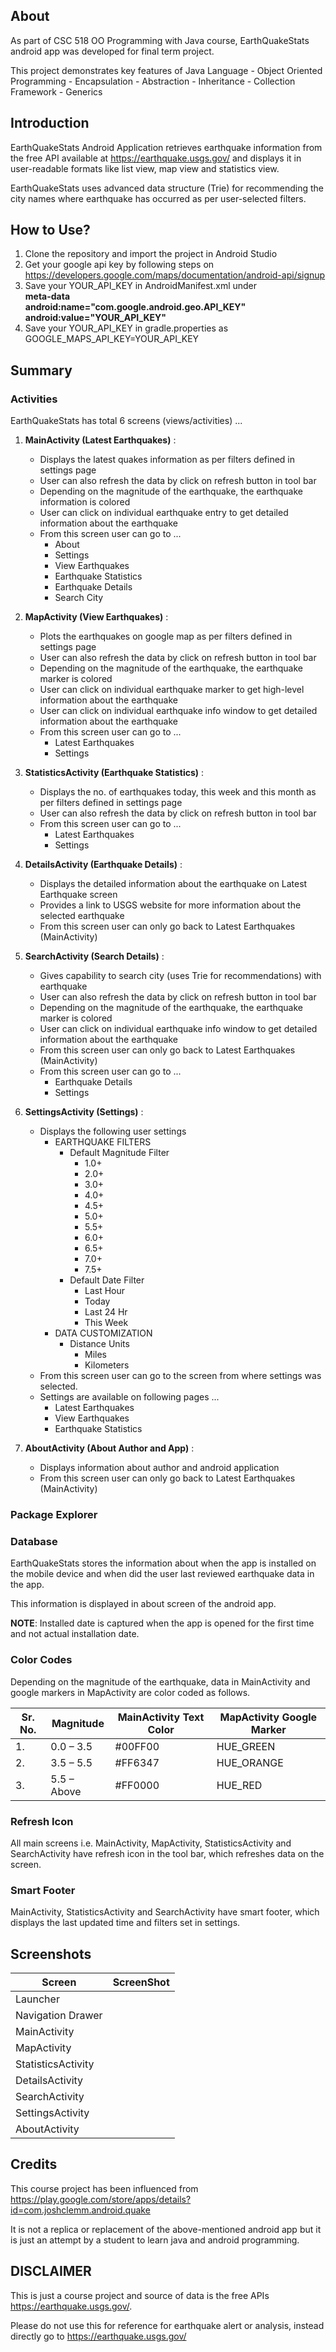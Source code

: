 ## About ##

As part of CSC 518 OO Programming with Java course, EarthQuakeStats android app was developed for final term project.

This project demonstrates key features of Java Language 
	-	Object Oriented Programming
	-	Encapsulation
	-	Abstraction
	-	Inheritance
	-	Collection Framework
	-	Generics


## Introduction ##

EarthQuakeStats Android Application retrieves earthquake information from the free API available at https://earthquake.usgs.gov/ and displays it in user-readable formats like list view, map view and statistics view.

EarthQuakeStats uses advanced data structure (Trie) for recommending the city names where earthquake has occurred as per user-selected filters.


## How to Use? ##
  1. Clone the repository and import the project in Android Studio
  2. Get your google api key by following steps on https://developers.google.com/maps/documentation/android-api/signup
  3. Save your YOUR_API_KEY in AndroidManifest.xml under <br>
		    **meta-data <br>
				android:name="com.google.android.geo.API_KEY" <br>
				android:value="YOUR_API_KEY"** <br>
  4. Save your YOUR_API_KEY in gradle.properties as GOOGLE_MAPS_API_KEY=YOUR_API_KEY


## Summary ##

### Activities ###

EarthQuakeStats has total 6 screens (views/activities) ...

  1. **MainActivity (Latest Earthquakes)** :
      - Displays the latest quakes information as per filters defined in settings page
	  - User can also refresh the data by click on refresh button in tool bar 
	  - Depending on the magnitude of the earthquake, the earthquake information is colored
	  - User can click on individual earthquake entry to get detailed information about the earthquake
      - From this screen user can go to ... 
	      - About
		  - Settings
		  - View Earthquakes
		  - Earthquake Statistics
		  - Earthquake Details
		  - Search City

  2. **MapActivity (View Earthquakes)** :
      - Plots the earthquakes on google map as per filters defined in settings page
	  - User can also refresh the data by click on refresh button in tool bar
	  - Depending on the magnitude of the earthquake, the earthquake marker is colored
	  - User can click on individual earthquake marker to get high-level information about the earthquake
	  - User can click on individual earthquake info window to get detailed information about the earthquake
      - From this screen user can go to ... 
		  - Latest Earthquakes
		  - Settings

  3. **StatisticsActivity (Earthquake Statistics)** :
      - Displays the no. of earthquakes today, this week and this month as per filters defined in settings page
	  - User can also refresh the data by click on refresh button in tool bar 
      - From this screen user can go to ... 
		  - Latest Earthquakes
		  - Settings

  4. **DetailsActivity (Earthquake Details)** :
      - Displays the detailed information about the earthquake on Latest Earthquake screen
	  - Provides a link to USGS website for more information about the selected earthquake
      - From this screen user can only go back to Latest Earthquakes (MainActivity)

  5. **SearchActivity (Search Details)** :
	  - Gives capability to search city (uses Trie for recommendations) with earthquake
	  - User can also refresh the data by click on refresh button in tool bar
	  - Depending on the magnitude of the earthquake, the earthquake marker is colored
	  - User can click on individual earthquake info window to get detailed information about the earthquake
      - From this screen user can only go back to Latest Earthquakes (MainActivity)
      - From this screen user can go to ... 
		  - Earthquake Details
		  - Settings

  6. **SettingsActivity (Settings)** :
      - Displays the following user settings
	      - EARTHQUAKE FILTERS
		      - Default Magnitude Filter
			      - 1.0+
				  - 2.0+
				  - 3.0+
				  - 4.0+
				  - 4.5+
				  - 5.0+
				  - 5.5+
				  - 6.0+
				  - 6.5+
				  - 7.0+
				  - 7.5+
              - Default Date Filter
			      - Last Hour
				  - Today
				  - Last 24 Hr
				  - This Week
		  - DATA CUSTOMIZATION
		      - Distance Units
			      - Miles
				  - Kilometers
      - From this screen user can go to the screen from where settings was selected.
	  - Settings are available on following pages ... 
	      - Latest Earthquakes
		  - View Earthquakes
		  - Earthquake Statistics

  7. **AboutActivity (About Author and App)** :
      - Displays information about author and android application
      - From this screen user can only go back to Latest Earthquakes (MainActivity)


### Package Explorer ###



### Database ###

EarthQuakeStats stores the information about when the app is installed on the mobile device and when did the user last reviewed earthquake data in the app.

This information is displayed in about screen of the android app.

**NOTE**: Installed date is captured when the app is opened for the first time and not actual installation date.


### Color Codes ###

Depending on the magnitude of the earthquake, data in MainActivity and google markers in MapActivity are color coded as follows.

| Sr. No. | Magnitude | MainActivity Text Color | MapActivity Google Marker |
| ------- | --------- | ----------------------- | ------------------------- |
| 1. | 0.0 – 3.5 | #00FF00 | HUE_GREEN |
| 2. | 3.5 – 5.5 | #FF6347 | HUE_ORANGE |
| 3. | 5.5 – Above | #FF0000 | HUE_RED |


### Refresh Icon ###

All main screens i.e. MainActivity, MapActivity, StatisticsActivity and SearchActivity have refresh icon in the tool bar, which refreshes data on the screen.


### Smart Footer ###

MainActivity, StatisticsActivity and SearchActivity have smart footer, which displays the last updated time and filters set in settings.


## Screenshots ##

| Screen | ScreenShot |
| ------------- | ------------- |
| Launcher |  |
| Navigation Drawer |  |
| MainActivity |  |
| MapActivity |  |
| StatisticsActivity |  |
| DetailsActivity |  |
| SearchActivity |  |
| SettingsActivity |  |
| AboutActivity |  |


## Credits ##

This course project has been influenced from https://play.google.com/store/apps/details?id=com.joshclemm.android.quake 

It is not a replica or replacement of the above-mentioned android app but it is just an attempt by a student to learn java and android programming.


## DISCLAIMER ##

This is just a course project and source of data is the free APIs https://earthquake.usgs.gov/.

Please do not use this for reference for earthquake alert or analysis, instead directly go to https://earthquake.usgs.gov/

